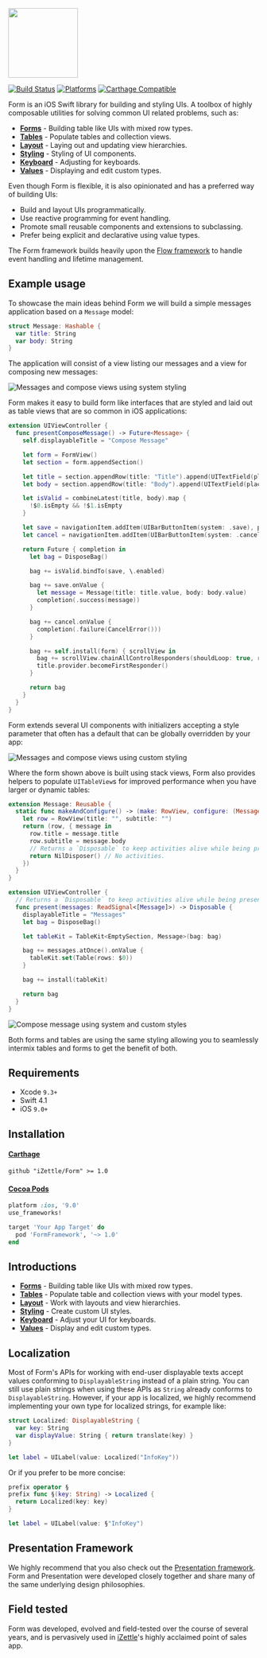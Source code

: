 <img src="https://github.com/iZettle/Form/blob/master/form-logo.png?raw=true" height="140px" />

[![Build Status](https://travis-ci.org/iZettle/Form.svg?branch=master)](https://travis-ci.org/iZettle/Form)
[![Platforms](https://img.shields.io/badge/platform-%20iOS-gray.svg)](https://img.shields.io/badge/platform-%20iOS-gray.svg)
[![Carthage Compatible](https://img.shields.io/badge/Carthage-compatible-4BC51D.svg?style=flat)](https://github.com/Carthage/Carthage)

Form is an iOS Swift library for building and styling UIs. A toolbox of highly composable utilities for solving common UI related problems, such as:

- **[Forms](Documentation/Forms.md)** - Building table like UIs with mixed row types.
- **[Tables](Documentation/Tables.md)** - Populate tables and collection views.
- **[Layout](Documentation/Layout.md)** - Laying out and updating view hierarchies.
- **[Styling](Documentation/Styling.md)** - Styling of UI components.
- **[Keyboard](Documentation/Keyboard.md)** - Adjusting for keyboards.
- **[Values](Documentation/Values.md)** - Displaying and edit custom types.

Even though Form is flexible, it is also opinionated and has a preferred way of building UIs:

- Build and layout UIs programmatically.
- Use reactive programming for event handling.
- Promote small reusable components and extensions to subclassing.
- Prefer being explicit and declarative using value types.

The Form framework builds heavily upon the [Flow framework](https://github.com/iZettle/Flow) to handle event handling and lifetime management.

## Example usage

To showcase the main ideas behind Form we will build a simple messages application based on a `Message` model:

```swift
struct Message: Hashable {
  var title: String
  var body: String
}
```

The application will consist of a view listing our messages and a view for composing new messages:

![Messages and compose views using system styling](https://github.com/iZettle/Form/blob/master/Documentation/MessagesSystem.png?raw=true)

Form makes it easy to build form like interfaces that are styled and laid out as table views that are so common in iOS applications:

```swift
extension UIViewController {
  func presentComposeMessage() -> Future<Message> {
    self.displayableTitle = "Compose Message"

    let form = FormView()
    let section = form.appendSection()

    let title = section.appendRow(title: "Title").append(UITextField(placeholder: "title"))
    let body = section.appendRow(title: "Body").append(UITextField(placeholder: "body"))

    let isValid = combineLatest(title, body).map {
      !$0.isEmpty && !$1.isEmpty
    }

    let save = navigationItem.addItem(UIBarButtonItem(system: .save), position: .right)
    let cancel = navigationItem.addItem(UIBarButtonItem(system: .cancel), position: .left)

    return Future { completion in
      let bag = DisposeBag()

      bag += isValid.bindTo(save, \.enabled)

      bag += save.onValue {
        let message = Message(title: title.value, body: body.value)
        completion(.success(message))
      }

      bag += cancel.onValue { 
        completion(.failure(CancelError()))
      }

      bag += self.install(form) { scrollView in
        bag += scrollView.chainAllControlResponders(shouldLoop: true, returnKey: .next)
        title.provider.becomeFirstResponder()
      }

      return bag
    }
  }
}
```

Form extends several UI components with initializers accepting a style parameter that often has a default that can be globally overridden by your app:

![Messages and compose views using custom styling](https://github.com/iZettle/Form/blob/master/Documentation/MessageCustom.png?raw=true)

Where the form shown above is built using stack views, Form also provides helpers to populate `UITableView`s for improved performance when you have larger or dynamic tables:

```swift
extension Message: Reusable {
  static func makeAndConfigure() -> (make: RowView, configure: (Message) -> Disposable) {
    let row = RowView(title: "", subtitle: "")
    return (row, { message in
      row.title = message.title
      row.subtitle = message.body
      // Returns a `Disposable` to keep activities alive while being presented.
      return NilDisposer() // No activities.
    })
  }
}

extension UIViewController {
  // Returns a `Disposable` to keep activities alive while being presented.
  func present(messages: ReadSignal<[Message]>) -> Disposable {
    displayableTitle = "Messages"
    let bag = DisposeBag()

    let tableKit = TableKit<EmptySection, Message>(bag: bag)

    bag += messages.atOnce().onValue {
      tableKit.set(Table(rows: $0))
    }

    bag += install(tableKit)

    return bag
  }
}
```

![Compose message using system and custom styles](https://github.com/iZettle/Form/blob/master/Documentation/Messages.png?raw=true)

Both forms and tables are using the same styling allowing you to seamlessly intermix tables and forms to get the benefit of both.

## Requirements

- Xcode `9.3+`
- Swift 4.1
- iOS `9.0+`

## Installation

#### [Carthage](https://github.com/Carthage/Carthage)

```shell
github "iZettle/Form" >= 1.0
```

#### [Cocoa Pods](https://github.com/CocoaPods/CocoaPods)

```ruby
platform :ios, '9.0'
use_frameworks!

target 'Your App Target' do
  pod 'FormFramework', '~> 1.0'
end
```

## Introductions 

- **[Forms](Documentation/Forms.md)** - Building table like UIs with mixed row types.
- **[Tables](Documentation/Tables.md)** - Populate table and collection views with your model types.
- **[Layout](Documentation/Layout.md)** - Work with layouts and view hierarchies.
- **[Styling](Documentation/Styling.md)** - Create custom UI styles.
- **[Keyboard](Documentation/Keyboard.md)** - Adjust your UI for keyboards.
- **[Values](Documentation/Values.md)** - Display and edit custom types.

## Localization

Most of Form's APIs for working with end-user displayable texts accept values conforming to `DisplayableString` instead of a plain string. You can still use plain strings when using these APIs as `String` already conforms to `DisplayableString`. However, if your app is localized, we highly recommend implementing your own type for localized strings, for example like:

```swift
struct Localized: DisplayableString {
  var key: String
  var displayValue: String { return translate(key) }
}

let label = UILabel(value: Localized("InfoKey"))
```

Or if you prefer to be more concise:

```swift
prefix operator §
prefix func §(key: String) -> Localized {
  return Localized(key: key)
}

let label = UILabel(value: §"InfoKey")
```

## Presentation Framework

We highly recommend that you also check out the [Presentation framework](https://github.com/iZettle/Presentation). Form and Presentation were developed closely together and share many of the same underlying design philosophies.

## Field tested

Form was developed, evolved and field-tested over the course of several years, and is pervasively used in [iZettle](https://izettle.com)'s highly acclaimed point of sales app.
